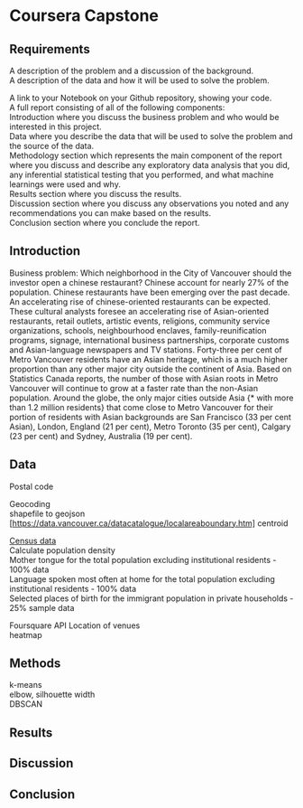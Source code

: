 # Coursera Capstone
## Requirements
A description of the problem and a discussion of the background.    
A description of the data and how it will be used to solve the problem.    

A link to your Notebook on your Github repository, showing your code.   
A full report consisting of all of the following components:    
Introduction where you discuss the business problem and who would be interested in this project.    
Data where you describe the data that will be used to solve the problem and the source of the data.   
Methodology section which represents the main component of the report where you discuss and describe any exploratory data analysis that you did, any inferential statistical testing that you performed, and what machine learnings were used and why.    
Results section where you discuss the results.    
Discussion section where you discuss any observations you noted and any recommendations you can make based on the results.    
Conclusion section where you conclude the report.   
## Introduction
Business problem: Which neighborhood in the City of Vancouver should the investor open a chinese restaurant?
Chinese account for nearly 27% of the population. Chinese restaurants have been emerging over the past decade. 
An accelerating rise of chinese-oriented restaurants can be expected. 
These cultural analysts foresee an accelerating rise of Asian-oriented restaurants, retail outlets, artistic events, religions, community service organizations, schools, neighbourhood enclaves, family-reunification programs, signage, international business partnerships, corporate customs and Asian-language newspapers and TV stations.
Forty-three per cent of Metro Vancouver residents have an Asian heritage, which is a much higher proportion than any other major city outside the continent of Asia.
Based on Statistics Canada reports, the number of those with Asian roots in Metro Vancouver will continue to grow at a faster rate than the non-Asian population.
Around the globe, the only major cities outside Asia {* with more than 1.2 million residents} that come close to Metro Vancouver for their portion of residents with Asian backgrounds are San Francisco (33 per cent Asian), London, England (21 per cent), Metro Toronto (35 per cent), Calgary (23 per cent) and Sydney, Australia (19 per cent).
## Data
Postal code   

Geocoding   
shapefile to geojson
[https://data.vancouver.ca/datacatalogue/localareaboundary.htm]
centroid 

[Census data](https://data.vancouver.ca/datacatalogue/censusLocalAreaProfiles2016.htm)    
Calculate population density    
Mother tongue for the total population excluding institutional residents - 100% data    
Language spoken most often at home for the total population excluding institutional residents - 100% data   
Selected places of birth for the immigrant population in private households - 25% sample data   

Foursquare API
Location of venues    
heatmap   




## Methods
k-means   
elbow, silhouette width   
DBSCAN

## Results

## Discussion

## Conclusion


